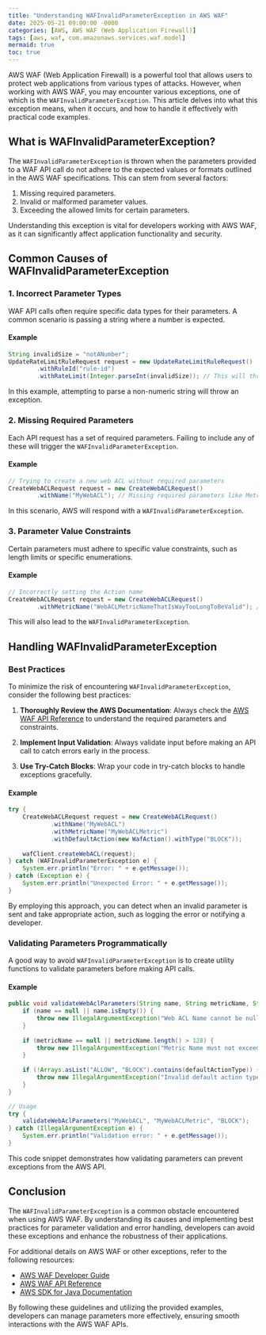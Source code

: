 ```yaml
---
title: "Understanding WAFInvalidParameterException in AWS WAF"
date: 2025-05-21 09:00:00 -0000
categories: [AWS, AWS WAF (Web Application Firewall)]
tags: [aws, waf, com.amazonaws.services.waf.model]
mermaid: true
toc: true
---
```



AWS WAF (Web Application Firewall) is a powerful tool that allows users to protect web applications from various types of attacks. However, when working with AWS WAF, you may encounter various exceptions, one of which is the `WAFInvalidParameterException`. This article delves into what this exception means, when it occurs, and how to handle it effectively with practical code examples.

## What is WAFInvalidParameterException?

The `WAFInvalidParameterException` is thrown when the parameters provided to a WAF API call do not adhere to the expected values or formats outlined in the AWS WAF specifications. This can stem from several factors:

1. Missing required parameters.
2. Invalid or malformed parameter values.
3. Exceeding the allowed limits for certain parameters.

Understanding this exception is vital for developers working with AWS WAF, as it can significantly affect application functionality and security.

## Common Causes of WAFInvalidParameterException

### 1. Incorrect Parameter Types

WAF API calls often require specific data types for their parameters. A common scenario is passing a string where a number is expected.

#### Example

```java
String invalidSize = "notANumber";
UpdateRateLimitRuleRequest request = new UpdateRateLimitRuleRequest()
        .withRuleId("rule-id")
        .withRateLimit(Integer.parseInt(invalidSize)); // This will throw WAFInvalidParameterException
```

In this example, attempting to parse a non-numeric string will throw an exception.

### 2. Missing Required Parameters

Each API request has a set of required parameters. Failing to include any of these will trigger the `WAFInvalidParameterException`.

#### Example

```java
// Trying to create a new web ACL without required parameters
CreateWebACLRequest request = new CreateWebACLRequest()
        .withName("MyWebACL"); // Missing required parameters like MetricName and DefaultAction
```

In this scenario, AWS will respond with a `WAFInvalidParameterException`.

### 3. Parameter Value Constraints

Certain parameters must adhere to specific value constraints, such as length limits or specific enumerations.

#### Example

```java
// Incorrectly setting the Action name
CreateWebACLRequest request = new CreateWebACLRequest()
        .withMetricName("WebACLMetricNameThatIsWayTooLongToBeValid"); // Exceeds max length
```

This will also lead to the `WAFInvalidParameterException`.

## Handling WAFInvalidParameterException

### Best Practices

To minimize the risk of encountering `WAFInvalidParameterException`, consider the following best practices:

1. **Thoroughly Review the AWS Documentation**: Always check the [AWS WAF API Reference](https://docs.aws.amazon.com/waf/latest/APIReference/) to understand the required parameters and constraints.
  
2. **Implement Input Validation**: Always validate input before making an API call to catch errors early in the process.
  
3. **Use Try-Catch Blocks**: Wrap your code in try-catch blocks to handle exceptions gracefully.

#### Example

```java
try {
    CreateWebACLRequest request = new CreateWebACLRequest()
            .withName("MyWebACL")
            .withMetricName("MyWebACLMetric")
            .withDefaultAction(new WafAction().withType("BLOCK"));
            
    wafClient.createWebACL(request);
} catch (WAFInvalidParameterException e) {
    System.err.println("Error: " + e.getMessage());
} catch (Exception e) {
    System.err.println("Unexpected Error: " + e.getMessage());
}
```

By employing this approach, you can detect when an invalid parameter is sent and take appropriate action, such as logging the error or notifying a developer.

### Validating Parameters Programmatically

A good way to avoid `WAFInvalidParameterException` is to create utility functions to validate parameters before making API calls.

#### Example

```java
public void validateWebAclParameters(String name, String metricName, String defaultActionType) {
    if (name == null || name.isEmpty()) {
        throw new IllegalArgumentException("Web ACL Name cannot be null or empty");
    }
    
    if (metricName == null || metricName.length() > 128) {
        throw new IllegalArgumentException("Metric Name must not exceed 128 characters");
    }
    
    if (!Arrays.asList("ALLOW", "BLOCK").contains(defaultActionType)) {
        throw new IllegalArgumentException("Invalid default action type: " + defaultActionType);
    }
}

// Usage
try {
    validateWebAclParameters("MyWebACL", "MyWebACLMetric", "BLOCK");
} catch (IllegalArgumentException e) {
    System.err.println("Validation error: " + e.getMessage());
}
```

This code snippet demonstrates how validating parameters can prevent exceptions from the AWS API.

## Conclusion

The `WAFInvalidParameterException` is a common obstacle encountered when using AWS WAF. By understanding its causes and implementing best practices for parameter validation and error handling, developers can avoid these exceptions and enhance the robustness of their applications.

For additional details on AWS WAF or other exceptions, refer to the following resources:

- [AWS WAF Developer Guide](https://docs.aws.amazon.com/waf/latest/developerguide/)
- [AWS WAF API Reference](https://docs.aws.amazon.com/waf/latest/APIReference/)
- [AWS SDK for Java Documentation](https://docs.aws.amazon.com/sdk-for-java/latest/developer-guide/home.html)

By following these guidelines and utilizing the provided examples, developers can manage parameters more effectively, ensuring smooth interactions with the AWS WAF APIs.